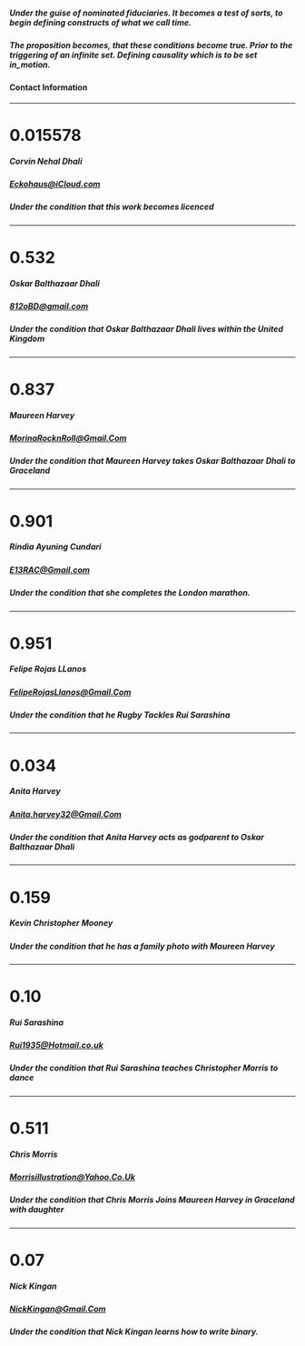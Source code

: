 
##### Under the guise of nominated fiduciaries. It becomes a test of sorts, to begin defining constructs of what we call time. 
##### The proposition becomes, that these conditions become true. Prior to the triggering of an infinite set. Defining causality which is to be set in_motion.


#### Contact Information 
---
# 0.015578
##### Corvin Nehal Dhali
##### Eckohaus@iCloud.com
##### Under the condition that this work becomes licenced

---
# 0.532
##### Oskar Balthazaar Dhali
##### 812oBD@gmail.com
##### Under the condition that Oskar Balthazaar Dhali lives within the United Kingdom

---
# 0.837
##### Maureen Harvey
##### MorinaRocknRoll@Gmail.Com
##### Under the condition that Maureen Harvey takes Oskar Balthazaar Dhali to Graceland

---
# 0.901
##### Rindia Ayuning Cundari
##### E13RAC@Gmail.com
##### Under the condition that she completes the London marathon.

---
# 0.951
##### Felipe Rojas LLanos
##### FelipeRojasLlanos@Gmail.Com
##### Under the condition that he Rugby Tackles Rui Sarashina 


---
# 0.034
##### Anita Harvey
##### Anita.harvey32@Gmail.Com
##### Under the condition that Anita Harvey acts as godparent to Oskar Balthazaar Dhali

---

# 0.159
##### Kevin Christopher Mooney
##### Under the condition that he has a family photo with Maureen Harvey

---
# 0.10
##### Rui Sarashina
##### Rui1935@Hotmail.co.uk
##### Under the condition that Rui Sarashina teaches Christopher Morris to dance

---
# 0.511
##### Chris Morris 
##### Morrisillustration@Yahoo.Co.Uk
##### Under the condition that Chris Morris Joins Maureen Harvey in Graceland with daughter

---
# 0.07
##### Nick Kingan
##### NickKingan@Gmail.Com
##### Under the condition that Nick Kingan learns how to write binary.
